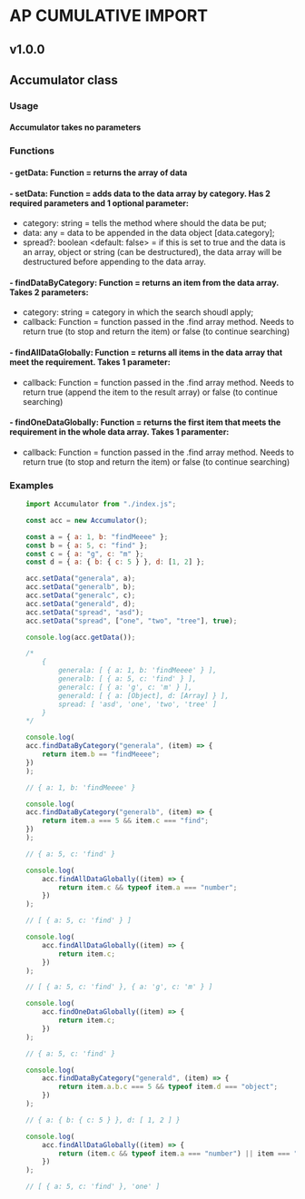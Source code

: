 # AP CUMULATIVE IMPORT

## v1.0.0

## Accumulator class

### Usage

#### Accumulator takes no parameters

### <b>Functions</b>


#### - getData: Function = returns the array of data

#### - setData: Function = adds data to the data array by category. Has 2 required parameters and 1 optional parameter:

- category: string = tells the method where should the data be put;
- data: any = data to be appended in the data object [data.category];
- spread?: boolean <default: false> = if this is set to true and the data is an array, object or string (can be destructured), the data array will be destructured before appending to the data array.

#### - findDataByCategory: Function = returns an item from the data array. Takes 2 parameters:

- category: string = category in which the search shoudl apply;
- callback: Function = function passed in the .find array method. Needs to return true (to stop and return the item) or false (to continue searching)

#### - findAllDataGlobally: Function = returns all items in the data array that meet the requirement. Takes 1 parameter:

- callback: Function = function passed in the .find array method. Needs to return true (append the item to the result array) or false (to continue searching)

#### - findOneDataGlobally: Function = returns the first item that meets the requirement in the whole data array. Takes 1 paramenter: 

- callback: Function = function passed in the .find array method. Needs to return true (to stop and return the item) or false (to continue searching)

### Examples

```Javascript
    import Accumulator from "./index.js";

    const acc = new Accumulator();

    const a = { a: 1, b: "findMeeee" };
    const b = { a: 5, c: "find" };
    const c = { a: "g", c: "m" };
    const d = { a: { b: { c: 5 } }, d: [1, 2] };

    acc.setData("generala", a);
    acc.setData("generalb", b);
    acc.setData("generalc", c);
    acc.setData("generald", d);
    acc.setData("spread", "asd");
    acc.setData("spread", ["one", "two", "tree"], true);

    console.log(acc.getData());

    /*
        {
            generala: [ { a: 1, b: 'findMeeee' } ],
            generalb: [ { a: 5, c: 'find' } ],
            generalc: [ { a: 'g', c: 'm' } ],
            generald: [ { a: [Object], d: [Array] } ],
            spread: [ 'asd', 'one', 'two', 'tree' ]
        }
    */

    console.log(
    acc.findDataByCategory("generala", (item) => {
        return item.b == "findMeeee";
    })
    );

    // { a: 1, b: 'findMeeee' }

    console.log(
    acc.findDataByCategory("generalb", (item) => {
        return item.a === 5 && item.c === "find";
    })
    );

    // { a: 5, c: 'find' }

    console.log(
        acc.findAllDataGlobally((item) => {
            return item.c && typeof item.a === "number";
        })
    );

    // [ { a: 5, c: 'find' } ]

    console.log(
        acc.findAllDataGlobally((item) => {
            return item.c;
        })
    );

    // [ { a: 5, c: 'find' }, { a: 'g', c: 'm' } ]

    console.log(
        acc.findOneDataGlobally((item) => {
            return item.c;
        })
    );

    // { a: 5, c: 'find' }

    console.log(
        acc.findDataByCategory("generald", (item) => {
            return item.a.b.c === 5 && typeof item.d === "object";
        })
    );

    // { a: { b: { c: 5 } }, d: [ 1, 2 ] }

    console.log(
        acc.findAllDataGlobally((item) => {
            return (item.c && typeof item.a === "number") || item === "one";
        })
    );

    // [ { a: 5, c: 'find' }, 'one' ]
```
